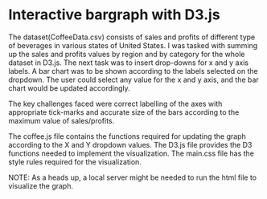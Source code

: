 # Interactive bargraph with D3.js

The dataset(CoffeeData.csv) consists of sales and profits of different type of beverages in various states of United States. 
I was tasked with summing up the sales and profits values by region and by category for the whole dataset in D3.js.
The next task was to insert drop-downs for x and y axis labels. A bar chart was to be shown according to the labels selected on the dropdown.
The user could select any value for the x and y axis, and the bar chart would be updated accordingly.

The key challenges faced were correct labelling of the axes with appropriate tick-marks and accurate size of the bars according to the maximum value of sales/profits. 

The coffee.js file contains the functions required for updating the graph according to the X and Y dropdown values. 
The D3.js file provides the D3 functions needed to implement the visualization. 
The main.css file has the style rules required for the visualization.

NOTE: As a heads up, a local server might be needed to run the html file to visualize the graph. 
